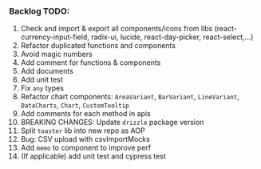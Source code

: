 ### Backlog TODO:

1. Check and import & export all components/icons from libs (react-currency-input-field, radix-ui, lucide, react-day-picker, react-select,...)
2. Refactor duplicated functions and components
3. Avoid magic numbers
4. Add comment for functions & components
5. Add documents
6. Add unit test
7. Fix `any` types
8. Refactor chart components: `AreaVariant`, `BarVariant`, `LineVariant`, `DataCharts`, `Chart`, `CustomTooltip`
9. Add comments for each method in apis
10. BREAKING CHANGES: Update `drizzle` package version
11. Split `toaster` lib into new repo as AOP
12. Bug: CSV upload with csvImportMocks
13. Add `memo` to component to improve perf
14. (If applicable) add unit test and cypress test
